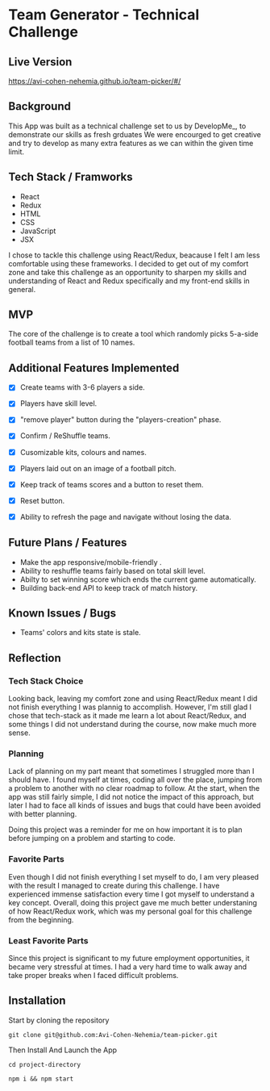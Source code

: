 # Team Generator - Technical Challenge

## Live Version
https://avi-cohen-nehemia.github.io/team-picker/#/

## Background
This App was built as a technical challenge set to us by DevelopMe_, to demonstrate our skills as fresh grduates
We were encourged to get creative and try to develop as many extra features as we can within the given time limit.

## Tech Stack / Framworks
- React
- Redux
- HTML
- CSS
- JavaScript
- JSX

I chose to tackle this challenge using React/Redux, beacause I felt I am less comfortable using these frameworks. I decided to get out of my comfort zone and take this challenge as an opportunity to sharpen my skills and understanding of React and Redux specifically and my front-end skills in general.

## MVP
The core of the challenge is to create a tool which randomly picks 5-a-side football teams from a list of 10 names.


## Additional Features Implemented
- [x] Create teams with 3-6 players a side.
- [x] Players have skill level.
- [x] "remove player" button during the "players-creation" phase.
- [x] Confirm / ReShuffle teams.
- [x] Cusomizable kits, colours and names.
- [x] Players laid out on an image of a football pitch.
- [x] Keep track of teams scores and a button to reset them.
- [x] Reset button.
- [x] Ability to refresh the page and navigate without losing the data.


## Future Plans / Features
- Make the app responsive/mobile-friendly .
- Ability to reshuffle teams fairly based on total skill level.
- Abilty to set winning score which ends the current game automatically.
- Building back-end API to keep track of match history.


## Known Issues / Bugs
- Teams' colors and kits state is stale.


## Reflection

### Tech Stack Choice
Looking back, leaving my comfort zone and using React/Redux meant I did not finish everything I was plannig to accomplish. However, I'm still glad I chose that tech-stack as it made me learn a lot about React/Redux, and some things I did not understand during the course, now make much more sense.

### Planning
Lack of planning on my part meant that sometimes I struggled more than I should have. I found myself at times, coding all over the place, jumping from a problem to another with no clear roadmap to follow. At the start, when the app was still fairly simple, I did not notice the impact of this approach, but later I had to face all kinds of issues and bugs that could have been avoided with better planning.

Doing this project was a reminder for me on how important it is to plan before jumping on a problem and starting to code.

### Favorite Parts
Even though I did not finish everything I set myself to do, I am very pleased with the result I managed to create during this challenge. I have experienced immense satisfaction every time I got myself to understand a key concept. Overall, doing this project gave me much better understaning of how React/Redux work, which was my personal goal for this challenge from the beginning.

### Least Favorite Parts
Since this project is significant to my future employment opportunities, it became very stressful at times. I had a very hard time to walk away and take proper breaks when I faced difficult problems.


## Installation 
Start by cloning the repository
```
git clone git@github.com:Avi-Cohen-Nehemia/team-picker.git
```

Then Install And Launch the App
```
cd project-directory

npm i && npm start
```